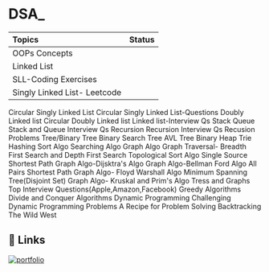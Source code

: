 # DSA_









| Topics                                                      | Status   | 
| :-----------------------------------------------------------| :------- | 
| OOPs Concepts                                               |          |
Linked List                                                   |          |
SLL-Coding Exercises                                          |          |
Singly Linked List- Leetcode                                  |          |
Circular Singly Linked List
Circular Singly Linked List-Questions
Doubly Linked list
Circular Doubly Linked list
Linked list-Interview Qs
Stack
Queue
Stack and Queue Interview Qs
Recursion
Recursion Interview Qs
Recusion Problems
Tree/Binary Tree
Binary Search Tree
AVL Tree
Binary Heap
Trie
Hashing
Sort Algo
Searching Algo
Graph Algo
Graph Traversal- Breadth First Search and Depth First Search
Topological Sort Algo
Single Source Shortest Path
Graph Algo-Dijsktra's Algo
Graph Algo-Bellman Ford Algo
All Pairs Shortest Path
Graph Algo- Floyd Warshall Algo
Minimum Spanning Tree(Disjoint Set)
Graph Algo- Kruskal and Prim's Algo
Tress and Graphs Top Interview Questions(Apple,Amazon,Facebook)
Greedy Algorithms
Divide and Conquer Algorithms
Dynamic Programming
Challenging Dynamic Programming Problems
A Recipe for Problem Solving
Backtracking
The Wild West








## 🔗 Links
[![portfolio](https://img.shields.io/badge/my_portfolio-000?style=for-the-badge&logo=ko-fi&logoColor=white)](https://katherineoelsner.com/)


